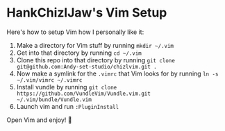# HankChizlJaw's Vim Setup

Here's how to setup Vim how I personally like it:

1. Make a directory for Vim stuff by running `mkdir ~/.vim`
2. Get into that directory by running `cd ~/.vim`
3. Clone this repo into that directory by running `git clone git@github.com:Andy-set-studio/chizlvim.git .`
4. Now make a symlink for the `.vimrc` that Vim looks for by running `ln -s ~/.vim/vimrc ~/.vimrc`
5. Install vundle by running `git clone https://github.com/VundleVim/Vundle.vim.git ~/.vim/bundle/Vundle.vim`
6. Launch vim and run `:PluginInstall`

Open Vim and enjoy! 🚀
